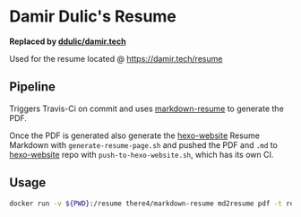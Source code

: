 
# Damir Dulic's Resume

**Replaced by [ddulic/damir.tech](https://github.com/ddulic/damir.tech)**

Used for the resume located @ https://damir.tech/resume

## Pipeline

Triggers Travis-Ci on commit and uses [markdown-resume](https://github.com/there4/markdown-resume) to generate the PDF.

Once the PDF is generated also generate the [hexo-website](https://github.com/ddulic/hexo-website) Resume Markdown with `generate-resume-page.sh` and pushed the PDF and `.md` to [hexo-website](https://github.com/ddulic/hexo-website) repo with `push-to-hexo-website.sh`, which has its own CI.

## Usage

```bash
docker run -v ${PWD}:/resume there4/markdown-resume md2resume pdf -t readable ddulic.md output/
```
